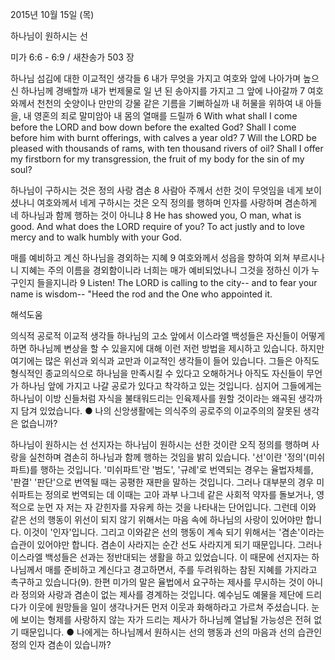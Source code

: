 2015년 10월 15일 (목)

하나님이 원하시는 선 



미가 6:6 - 6:9 / 새찬송가 503 장


하나님 섬김에 대한 이교적인 생각들
6 내가 무엇을 가지고 여호와 앞에 나아가며 높으신 하나님께 경배할까 내가 번제물로 일 년 된 송아지를 가지고 그 앞에 나아갈까 7 여호와께서 천천의 숫양이나 만만의 강물 같은 기름을 기뻐하실까 내 허물을 위하여 내 아들을, 내 영혼의 죄로 말미암아 내 몸의 열매를 드릴까
6 With what shall I come before the LORD and bow down before the exalted God? Shall I come before him with burnt offerings, with calves a year old? 7 Will the LORD be pleased with thousands of rams, with ten thousand rivers of oil? Shall I offer my firstborn for my transgression, the fruit of my body for the sin of my soul? 

하나님이 구하시는 것은 정의 사랑 겸손
8 사람아 주께서 선한 것이 무엇임을 네게 보이셨나니 여호와께서 네게 구하시는 것은 오직 정의를 행하며 인자를 사랑하며 겸손하게 네 하나님과 함께 행하는 것이 아니냐
8 He has showed you, O man, what is good. And what does the LORD require of you? To act justly and to love mercy and to walk humbly with your God. 

매를 예비하고 계신 하나님을 경외하는 지혜
9 여호와께서 성읍을 향하여 외쳐 부르시나니 지혜는 주의 이름을 경외함이니라 너희는 매가 예비되었나니 그것을 정하신 이가 누구인지 들을지니라
9 Listen! The LORD is calling to the city-- and to fear your name is wisdom-- "Heed the rod and the One who appointed it.

해석도움





의식적 공로적 이교적 생각들
하나님의 고소 앞에서 이스라엘 백성들은 자신들이 어떻게 하면 하나님께 변상을 할 수 있을지에 대해 이런 저런 방법을 제시하고 있습니다. 하지만 여기에는 많은 위선과 외식과 교만과 이교적인 생각들이 들어 있습니다. 그들은 아직도 형식적인 종교의식으로 하나님을 만족시킬 수 있다고 오해하거나 아직도 자신들이 무언가 하나님 앞에 가지고 나갈 공로가 있다고 착각하고 있는 것입니다. 심지어 그들에게는 하나님이 이방 신들처럼 자식을 불태워드리는 인육제사를 원할 것이라는 왜곡된 생각까지 담겨 있었습니다. 
● 나의 신앙생활에는 의식주의 공로주의 이교주의의 잘못된 생각은 없습니까? 

하나님이 원하시는 선
선지자는 하나님이 원하시는 선한 것이란 오직 정의를 행하며 사랑을 실천하며 겸손히 하나님과 함께 행하는 것임을 밝히 있습니다. '선'이란 '정의'(미쉬파트)를 행하는 것입니다. '미쉬파트'란 '범도', '규례'로 번역되는 경우는 율법자체를, '판결' '판단'으로 번역될 때는 공평한 재판을 말하는 것입니다. 그러나 대부분의 경우 미쉬파트는 정의로 번역되는 데 이때는 고아 과부 나그네 같은 사회적 약자를 돌보거나, 영적으로 눈먼 자 저는 자 갇힌자를 자유케 하는 것을 나타내는 단어입니다. 그런데 이와 같은 선의 행동이 위선이 되지 않기 위해서는 마음 속에 하나님의 사랑이 있어야만 합니다. 이것이 '인자'입니다. 그리고 이와같은 선의 행동이 계속 되기 위해서는 '겸손'이라는 습관이 있어야만 합니다. 겸손이 사라지는 순간 선도 사라지게 되기 때문입니다. 그러나 이스라엘 백성들은 선과는 정반대되는 생활을 하고 있었습니다. 이 때문에 선지자는 하나님께서 매를 준비하고 계신다고 경고하면서, 주를 두려워하는 참된 지혜를 가지라고 촉구하고 있습니다(9). 한편 미가의 말은 율법에서 요구하는 제사를 무시하는 것이 아니라 정의와 사랑과 겸손이 없는 제사를 경계하는 것입니다. 예수님도 예물을 제단에 드리다가 이웃에 원망들을 일이 생각나거든 먼저 이웃과 화해하라고 가르쳐 주셨습니다. 눈에 보이는 형제를 사랑하지 않는 자가 드리는 제사가 하나님께 열납될 가능성은 전혀 없기 때문입니다. 
● 나에게는 하나님께서 원하시는 선의 행동과 선의 마음과 선의 습관인 정의 인자 겸손이 있습니까?
